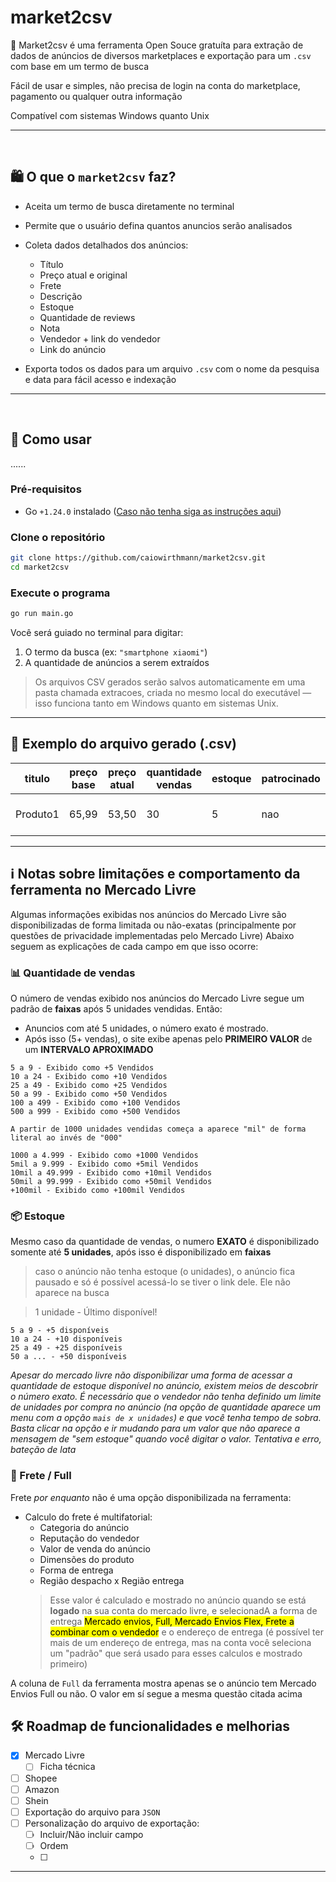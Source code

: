 # market2csv

🎯 Market2csv é uma ferramenta Open Souce gratuíta para extração de dados de anúncios de diversos marketplaces e exportação para um `.csv` com base em um termo de busca

Fácil de usar e simples, não precisa de login na conta do marketplace, pagamento ou qualquer outra informação

Compatível com sistemas Windows quanto Unix

---
<br>

## 🛍️ O que o `market2csv` faz?

- Aceita um termo de busca diretamente no terminal
- Permite que o usuário defina quantos anuncios serão analisados
- Coleta dados detalhados dos anúncios:
  - Título
  - Preço atual e original
  - Frete
  - Descrição
  - Estoque
  - Quantidade de reviews
  - Nota
  - Vendedor + link do vendedor
  - Link do anúncio
  
- Exporta todos os dados para um arquivo `.csv` com o nome da pesquisa e data para fácil acesso e indexação

---
<br>

## 🚀 Como usar
......

### Pré-requisitos
- Go `+1.24.0` instalado ([Caso não tenha siga as instruções aqui](https://golang.org/doc/install))


### Clone o repositório

```bash
git clone https://github.com/caiowirthmann/market2csv.git
cd market2csv
```

### Execute o programa

```bash
go run main.go
```

Você será guiado no terminal para digitar:
1. O termo da busca (ex: `"smartphone xiaomi"`)
2. A quantidade de anúncios a serem extraídos

>Os arquivos CSV gerados serão salvos automaticamente em uma pasta chamada extracoes, criada no mesmo local do executável — isso funciona tanto em Windows quanto em sistemas Unix.

---

## 🧾 Exemplo do arquivo gerado (.csv)

|titulo|preço base|preço atual|quantidade vendas|estoque|patrocinado|tem Full?|nota|quantidade reviews|link anuncio|descricao|nome vendedor|link vendedor|
|------------|-----|------|-----------|----------|-------|-----|-----|-------|------|-----|------|------|
|Produto1| 65,99|53,50|30|5|nao|sim|5.0|55|linkdoanuncio.com|descricao do produto|vendedor x|linkvendedor.com

---


## ℹ️ Notas sobre limitações e comportamento da ferramenta no **Mercado Livre**

Algumas informações exibidas nos anúncios do Mercado Livre são disponibilizadas de forma limitada ou não-exatas (principalmente por questões de privacidade implementadas pelo Mercado Livre) Abaixo seguem as explicações de cada campo em que isso ocorre:

### 📊 Quantidade de vendas

O número de vendas exibido nos anúncios do Mercado Livre segue um padrão de **faixas** após 5 unidades vendidas. Então:

- Anuncios com até 5 unidades, o número exato é mostrado.
- Após isso (5+ vendas), o site exibe apenas pelo **PRIMEIRO VALOR** de um **INTERVALO APROXIMADO**

```code
5 a 9 - Exibido como +5 Vendidos
10 a 24 - Exibido como +10 Vendidos
25 a 49 - Exibido como +25 Vendidos
50 a 99 - Exibido como +50 Vendidos
100 a 499 - Exibido como +100 Vendidos
500 a 999 - Exibido como +500 Vendidos

A partir de 1000 unidades vendidas começa a aparece "mil" de forma literal ao invés de "000"

1000 a 4.999 - Exibido como +1000 Vendidos
5mil a 9.999 - Exibido como +5mil Vendidos
10mil a 49.999 - Exibido como +10mil Vendidos
50mil a 99.999 - Exibido como +50mil Vendidos
+100mil - Exibido como +100mil Vendidos
```
### 📦 Estoque

Mesmo caso da quantidade de vendas, o numero **EXATO** é disponibilizado somente até **5 unidades**, após isso é disponibilizado em **faixas**

> caso o anúncio não tenha estoque (o unidades), o anúncio fica pausado e só é possível acessá-lo se tiver o link dele. Ele não aparece na busca

> 1 unidade - Último disponível!

```code
5 a 9 - +5 disponíveis
10 a 24 - +10 disponíveis
25 a 49 - +25 disponíveis
50 a ... - +50 disponíveis
```

*Apesar do mercado livre não disponibilizar uma forma de acessar a quantidade de estoque disponível no anúncio, existem meios de descobrir o número exato. É necessário que o vendedor não tenha definido um limite de unidades por compra no anúncio (na opção de quantidade aparece um menu com a opção `mais de x unidades`) e que você tenha tempo de sobra. Basta clicar na opção e ir mudando para um valor que não aparece a mensagem de "sem estoque" quando você digitar o valor. Tentativa e erro, bateção de lata*

### 🚚 Frete / Full

Frete *por enquanto* não é uma opção disponibilizada na ferramenta:

- Calculo do frete é multifatorial:
    - Categoria do anúncio
    - Reputação do vendedor
    - Valor de venda do anúncio
    - Dimensões do produto
    - Forma de entrega
    - Região despacho x Região entrega
    > Esse valor é calculado e mostrado no anúncio quando se está **logado** na sua conta do mercado livre, e selecionadA a forma de entrega <mark>Mercado envios, Full, Mercado Envios Flex, Frete a combinar com o vendedor</mark> e o endereço de entrega (é possível ter mais de um endereço de entrega, mas na conta você seleciona um "padrão" que será usado para esses calculos e mostrado primeiro)

A coluna de `Full` da ferramenta mostra apenas se o anúncio tem Mercado Envios Full ou não. O valor em sí segue a mesma questão citada acima

## 🛠️ Roadmap de funcionalidades e melhorias

- [x] Mercado Livre
    - [ ] Ficha técnica
- [ ] Shopee
- [ ] Amazon
- [ ] Shein
- [ ] Exportação do arquivo para `JSON`
- [ ] Personalização do arquivo de exportação:
    - [ ] Incluir/Não incluir campo
    - [ ] Ordem
    - [ ] 


---